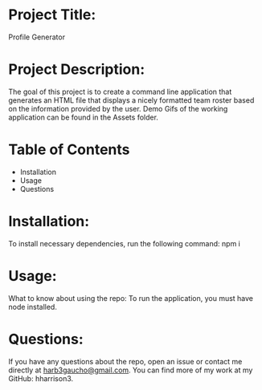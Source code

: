 # Project Title: 
Profile Generator 
# Project Description: 
The goal of this project is to create a command line application that generates an HTML file that displays a nicely formatted team roster based on the information provided by the user. Demo Gifs of the working application can be found in the Assets folder.
# Table of Contents
* Installation
* Usage
* Questions
# Installation: 
To install necessary dependencies, run the following command:
npm i
# Usage: 
What to know about using the repo: To run the application, you must have node installed. 

# Questions:
If you have any questions about the repo, open an issue or contact
me directly at harb3gaucho@gmail.com. You can find more of my work at my GitHub: hharrison3.